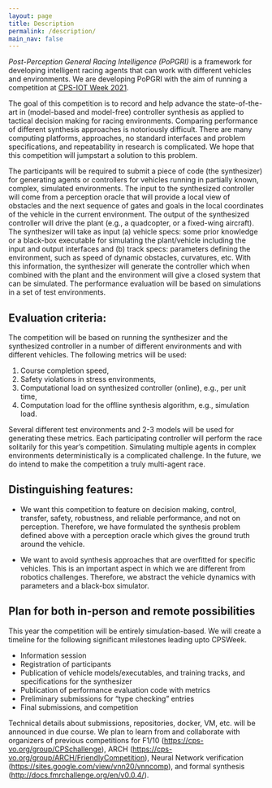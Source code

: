 ```yaml
---
layout: page
title: Description
permalink: /description/
main_nav: false
---
```


_Post-Perception General Racing Intelligence (PoPGRI)_ is a framework for developing intelligent racing agents that can work with different vehicles and environments. We are developing PoPGRI with the aim of running a competition at [CPS-IOT Week 2021](https://cps-iot-week2021.isis.vanderbilt.edu/). 

The goal of this competition is to record and help advance the state-of-the-art in (model-based and model-free) controller synthesis as applied to tactical decision making for racing environments. Comparing performance of different synthesis approaches is notoriously difficult. There are many computing platforms, approaches, no standard interfaces and problem specifications, and repeatability in research is complicated. We hope that this competition will jumpstart a solution to this problem.

The participants will be required to submit a piece of code (the synthesizer) for generating agents or controllers for vehicles running in partially known, complex, simulated environments. The input to the synthesized controller will come from a perception oracle that will provide a local view of obstacles and the next sequence of gates and goals in the local coordinates of the vehicle in the current environment. The output of the synthesized controller will drive the plant (e.g., a quadcopter, or a fixed-wing aircraft). The synthesizer will take as input (a) vehicle specs: some prior knowledge or a black-box executable for simulating the plant/vehicle including the input and output interfaces and (b) track specs: parameters defining the environment, such as speed of dynamic obstacles, curvatures, etc. With this information, the synthesizer will generate the controller which when combined with the plant and the environment will give a closed system that can be simulated. The performance evaluation will be based on simulations in a set of test environments.

## Evaluation criteria: 

The competition will be based on running the synthesizer and the synthesized controller in a number of different environments and with different vehicles. The following metrics will be used: 
1. Course completion speed, 
2. Safety violations in stress environments, 
3. Computational load on synthesized controller (online), e.g., per unit time, 
4. Computation load for the offline synthesis algorithm, e.g., simulation load. 

Several different test environments and 2-3 models will be used for generating these metrics. Each participating controller will perform the race solitarily for this year’s competition. Simulating multiple agents in complex environments deterministically is a complicated challenge. In the future, we do intend to make the competition a truly multi-agent race.

## Distinguishing features:
* We want this competition to feature on decision making, control, transfer, safety, robustness, and reliable performance, and not on perception. Therefore, we have formulated the synthesis problem defined above with a perception oracle which gives the ground truth around the vehicle. 

* We want to avoid synthesis approaches that are overfitted for specific vehicles. This is an important aspect in which we are different from robotics challenges. Therefore, we abstract the vehicle dynamics with parameters and a black-box simulator. 


## Plan for both in-person and remote possibilities

This year the competition will be entirely simulation-based. We will create a timeline for the following significant milestones leading upto CPSWeek. 
- Information session
- Registration of participants
- Publication of vehicle models/executables, and training tracks, and specifications for the synthesizer
- Publication of performance evaluation code with metrics
- Preliminary submissions for “type checking” entries
- Final submissions, and competition

Technical details about submissions, repositories, docker, VM, etc. will be announced in due course. We plan to learn from and collaborate with organizers of previous competitions for F1/10 (https://cps-vo.org/group/CPSchallenge), ARCH (https://cps-vo.org/group/ARCH/FriendlyCompetition), Neural Network verification (https://sites.google.com/view/vnn20/vnncomp),  and formal synthesis (http://docs.fmrchallenge.org/en/v0.0.4/).
